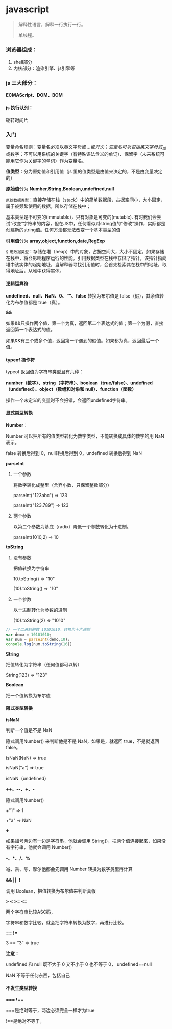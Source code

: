 # javascript

> 解释性语言，解释一行执行一行。
>
> 单线程。

### 浏览器组成：

1. shell部分
2. 内核部分：渲染引擎、js引擎等

### js 三大部分：

**ECMAScript、DOM、BOM**

#### js 执行队列：

轮转时间片

### 入门

变量命名规则：变量名必须以英文字母或 _ 或$开头；变量名可以包括英文字母或 _ 或$或数字；不可以用系统的关键字（有特殊语法含义的单词）、保留字（未来系统可能用它作为关键字的单词）作为变量名。



**值类型**：分为原始值和引用值（js 里的值类型是由值来决定的，不是由变量决定的）

**原始值**分为 **Number,String,Boolean,undefined,null** 

`原始数据类型`：直接存储在栈（stack）中的简单数据段，占据空间小，大小固定，属于被频繁使用的数据，所以存储在栈中；

基本类型是不可变的(immutable)，只有对象是可变的(mutable). 有时我们会尝试“改变”字符串的内容，但在JS中，任何看似对string值的"修改"操作，实际都是创建新的string值。任何方法都无法改变一个基本类型的值

**引用值**分为 **array,object,function,date,RegExp**

`引用数据类型`：存储在堆（heap）中的对象，占据空间大，大小不固定，如果存储在栈中，将会影响程序运行的性能。引用数据类型在栈中存储了指针，该指针指向堆中该实体的起始地址，当解释器寻找引用值时，会首先检索其在栈中的地址，取得地址后，从堆中获得实体。



#### 逻辑运算符

**undefined、null、NaN、0、“”、false** 转换为布尔值是 false（假），其余值转化为布尔值都是 true（真）。

**&&**

如果&&只操作两个值，第一个为真，返回第二个表达式的值；第一个为假，直接返回第一个表达式的值。

如果&&有三个或多个值，返回第一个遇到的假值。如果都为真，返回最后一个值。



#### typeof 操作符

typeof 返回值为字符串类型且有六种：

**number（数字）、string（字符串）、boolean（true/false）、undefined（undefined）、object（数组和对象和 null）、function（函数）**

操作一个未定义的变量时不会报错，会返回undefined字符串。



#### 显式类型转换

**Number**：

Number 可以把所有的值类型转化为数字类型，不能转换成具体的数字的用 NaN 表示。

false 转换后得到 0，null转换后得到 0，undefined 转换后得到 NaN



**parseInt**

1. 一个参数

	将数字转化成整型（舍弃小数，只保留整数部分）

	parseInt("123abc") => 123

	parseInt("123.789") => 123

2. 两个参数

	以第二个参数为基底（radix）降低一个参数转化为十进制。

	parseInt(1010,2) => 10



**toString**

1. 没有参数

	把值转换为字符串

	10.toString() => "10"

	(10).toString() => "10"

2. 一个参数

	以十进制转化为参数的进制

	(10).toString(2) => "1010"



```js
// 一个二进制的数 10101010，转换为十六进制
var demo = 10101010;
var num = parseInt(demo,10);
console.log(num.toString(16))
```



**String**

把值转化为字符串（任何值都可以转）

String(123) => "123"



**Boolean**

把一个值转换为布尔值



#### 隐式类型转换

**isNaN**

判断一个值是不是 NaN

隐式调用Number() 来判断他是不是 NaN，如果是，就返回 true，不是就返回 false。

isNaN(NaN) => true

isNaN("a") => true

isNaN（undefined）



**++、--、+、-**

隐式调用Number() 

+"1" => 1

+"a" => NaN



**+**

如果加号两边有一边是字符串，他就会调用 String()，把两个值连接起来，如果没有字符串，他就会调用 Number()



**-、*、/、%**

减、乘、除、摩尔他都会先调用 Number 转换为数字类型再计算



**&& || ！**

调用 Boolean，把值转换为布尔值来判断真假



**> < >= <=**

两个字符串比较ASC码，

字符串和数字比较，就会把字符串转换为数字，再进行比较。



**== !=**

3 == “3” => true



**注意：**

undefined 和 null 既不大于 0 又不小于 0 也不等于 0， undefined==null

NaN 不等于任何东西，包括自己



#### 不发生类型转换

**=== !==**

===是绝对等于，两边必须完全一样才为true

!==是绝对不等于，



